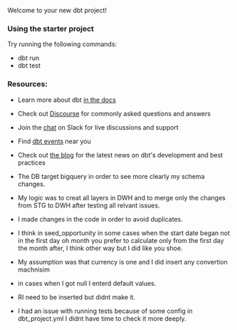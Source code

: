 Welcome to your new dbt project!

### Using the starter project

Try running the following commands:
- dbt run
- dbt test


### Resources:
- Learn more about dbt [in the docs](https://docs.getdbt.com/docs/introduction)
- Check out [Discourse](https://discourse.getdbt.com/) for commonly asked questions and answers
- Join the [chat](http://slack.getdbt.com/) on Slack for live discussions and support
- Find [dbt events](https://events.getdbt.com) near you
- Check out [the blog](https://blog.getdbt.com/) for the latest news on dbt's development and best practices

 - The DB target bigquery in order to see more clearly my schema changes. 
 - My logic was to creat all layers in DWH and to merge only the changes from STG to DWH after testing all relvant issues.
 - I made changes in the code in order to avoid duplicates.
 - I think in seed_opportunity in some cases when the start date began not in the first day oh month you prefer to calculate only       from the first day the month after, I think other way but I did like you shoe.
 - My assumption was that currency is one and I did insert any convertion machnisim
 - in cases when I got null I enterd default values.
 - RI need to be inserted but didnt make it.
 - I had an issue with running tests because of some config in dbt_project.yml I didnt have time to check it more deeply.
 
